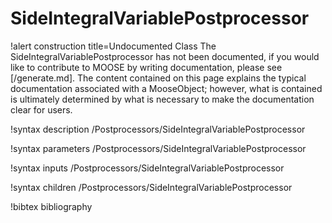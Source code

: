 <!-- MOOSE Documentation Stub: Remove this when content is added. -->

# SideIntegralVariablePostprocessor

!alert construction title=Undocumented Class
The SideIntegralVariablePostprocessor has not been documented, if you would like to contribute to MOOSE by
writing documentation, please see [/generate.md]. The content contained on this page explains
the typical documentation associated with a MooseObject; however, what is contained is ultimately
determined by what is necessary to make the documentation clear for users.

!syntax description /Postprocessors/SideIntegralVariablePostprocessor

!syntax parameters /Postprocessors/SideIntegralVariablePostprocessor

!syntax inputs /Postprocessors/SideIntegralVariablePostprocessor

!syntax children /Postprocessors/SideIntegralVariablePostprocessor

!bibtex bibliography
